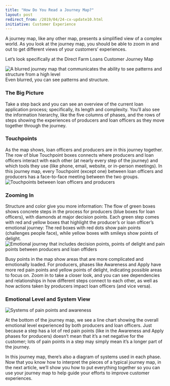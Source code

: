 ```yaml
---
title: "How Do You Read a Journey Map?"
layout: post
redirect_from: /2019/04/24-cx-update10.html
initiative: Customer Experience
---
```

A journey map, like any other map, presents a simplified view of a complex world. As you look at the journey map, you should be able to zoom in and out to get different views of your customers’ experiences.

Let’s look specifically at the Direct Farm Loans Customer Journey Map

<img src="{{site.baseurl}}/images/journey-map-blurred.jpg" alt="A blurred journey map that communicates the ability to see patterns and structure from a high level">
                              Even blurred, you can see patterns and structure.
<h3>The Big Picture</h3>
Take a step back and you can see an overview of the current loan application process; specifically, its length and complexity. You’ll also see the information hierarchy, like the five columns of phases, and the rows of steps showing the              experiences of producers and loan officers as they move together through the journey.

<h3>Touchpoints</h3>
As the map shows, loan officers and producers are in this journey together. The row of blue Touchpoint boxes    connects where producers and loan officers interact with each other (at nearly every step of the journey) and which tools they use (like phone, email, website, or in-person meetings). In this journey map, every Touchpoint (except one) between loan officers and producers has a face-to-face meeting between the two groups.

<img src="{{site.baseurl}}/images/touchpoint-zoom.jpg" alt="Touchpoints between loan officers and producers">

<h3>Zooming In</h3>

Structure and color give you more information: The flow of green boxes shows concrete steps in the process for producers (blue boxes for loan officers), with diamonds at major decision points. Each green step comes with red and yellow boxes that highlight the producer’s or loan officer’s emotional journey: The red boxes with red dots show pain points (challenges people face), while yellow boxes with smileys show points of delight.
<img src="{{site.baseurl}}/images/awareness-apply.jpg" alt="Emotional journey that includes decision points, points of delight and pain points between producers and loan offiders">

Busy points in the map show areas that are more complicated and emotionally loaded. For producers, phases like Awareness and Apply have more red pain points and yellow points of delight, indicating possible areas to focus on.
Zoom in to take a closer look, and you can see dependencies and relationships in how different steps connect to each other, as well as how actions taken by producers impact loan officers (and vice versa).</li>

<h3>Emotional Level and System View</h3>
<img src="{{site.baseurl}}/images/emotional-level-system-view.jpg" alt="Systems of pain points and awareness">

At the bottom of the journey map, we see a line chart showing the overall emotional level experienced by both producers and loan officers. Just because a step has a lot of red pain points (like in the Awareness and Apply phases for producers) doesn’t mean that it’s a net negative for the customer; lots of pain points in a step may simply mean it’s a longer part of the journey.

In this journey map, there’s also a diagram of systems used in each phase.
Now that you know how to interpret the pieces of a typical journey map, in the next article, we’ll show you how to put everything together so you can use your journey map to help guide your efforts to improve customer experiences.
